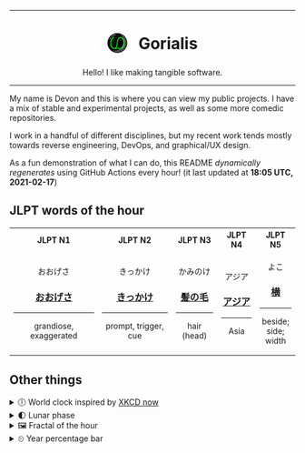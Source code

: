 ***

<h1 align="center">
<sub>
    <img src="readme/resources/avatar.png" height="36">
</sub>
&nbsp;
Gorialis
</h1>
<p align="center">
Hello! I like making tangible software.
</p>

***

My name is Devon and this is where you can view my public projects. I have a mix of stable and experimental projects, as well as some more comedic repositories.

I work in a handful of different disciplines, but my recent work tends mostly towards reverse engineering, DevOps, and graphical/UX design.

As a fun demonstration of what I can do, this README *dynamically regenerates* using GitHub Actions every hour! (it last updated at **18:05 UTC, 2021-02-17**)

<h2>JLPT words of the hour</h2>
<table>
    <tr>
        <th>JLPT N1</th>
        <th>JLPT N2</th>
        <th>JLPT N3</th>
        <th>JLPT N4</th>
        <th>JLPT N5</th>
    </tr>
    <tr>
        <td>
            <p align="center">おおげさ</p>
            <h3 align="center"><b><a href="https://jisho.org/search/%E3%81%8A%E3%81%8A%E3%81%92%E3%81%95">おおげさ</a></b></h3>
            <hr>
            <p align="center">grandiose,<wbr> exaggerated</p>
        </td>
        <td>
            <p align="center">きっかけ</p>
            <h3 align="center"><b><a href="https://jisho.org/search/%E3%81%8D%E3%81%A3%E3%81%8B%E3%81%91">きっかけ</a></b></h3>
            <hr>
            <p align="center">prompt,<wbr> trigger,<wbr> cue</p>
        </td>
        <td>
            <p align="center">かみのけ</p>
            <h3 align="center"><b><a href="https://jisho.org/search/%E9%AB%AA%E3%81%AE%E6%AF%9B">髪の毛</a></b></h3>
            <hr>
            <p align="center">hair (head)</p>
        </td>
        <td>
            <p align="center">アジア</p>
            <h3 align="center"><b><a href="https://jisho.org/search/%E3%82%A2%E3%82%B8%E3%82%A2">アジア</a></b></h3>
            <hr>
            <p align="center">Asia</p>
        </td>
        <td>
            <p align="center">よこ</p>
            <h3 align="center"><b><a href="https://jisho.org/search/%E6%A8%AA">横</a></b></h3>
            <hr>
            <p align="center">beside;<br> side;<br> width</p>
        </td>
    </tr>
</table>

<h2>Other things</h2>
<details>
<summary>🕕  World clock inspired by <a href="https://xkcd.com/now">XKCD now</a></summary>

> <img src="generated/now.png" width="512">

</details>
<details>
<summary>🌓 Lunar phase</summary>

The moon is approximately 22.41% through its phase (First Quarter).

</details>
<details>
<summary>&#x1f5bc; Fractal of the hour</summary>

> <img src="generated/fractal.png" width="512">

</details>
<details>
<summary>&#x23f2; Year percentage bar</summary>
<pre><code>2021 [██▁▁▁▁▁▁▁▁▁▁▁▁▁▁▁▁▁▁] 13.08%</code></pre>
</details>
